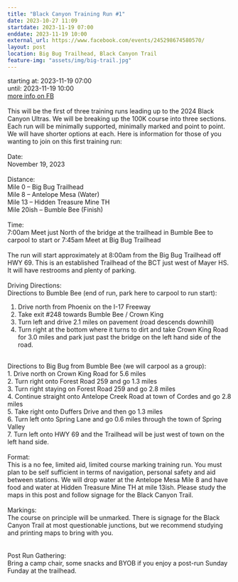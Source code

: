 ```yaml
---
title: "Black Canyon Training Run #1"
date: 2023-10-27 11:09
startdate: 2023-11-19 07:00
enddate: 2023-11-19 10:00
external_url: https://www.facebook.com/events/245298674580570/
layout: post
location: Big Bug Trailhead, Black Canyon Trail
feature-img: "assets/img/big-trail.jpg"
---
```


starting at: 2023-11-19 07:00<br>until: 2023-11-19 10:00<br><a href="https://www.facebook.com/events/245298674580570/">more info on FB</a><br><br>This will be the first of three training runs leading up to the 2024 Black Canyon Ultras. We will be breaking up the 100K course into three sections. Each run will be minimally supported, minimally marked and point to point. We will have shorter options at each. Here is information for those of you wanting to join on this first training run&#58;<br>
  <br>
  Date&#58;<br>
  November 19, 2023<br>
  <br>
  Distance&#58;<br>
  Mile 0 – Big Bug Trailhead<br>
  Mile 8 – Antelope Mesa (Water)<br>
  Mile 13 – Hidden Treasure Mine TH <br>
  Mile 20ish – Bumble Bee (Finish) <br>
  <br>
  Time&#58;<br>
  7&#58;00am Meet just North of the bridge at the trailhead in Bumble Bee to carpool to start or 7&#58;45am Meet at Big Bug Trailhead<br>
  <br>
  The run will start approximately at 8&#58;00am from the Big Bug Trailhead off HWY 69. This is an established Trailhead of the BCT just west of Mayer HS. It will have restrooms and plenty of parking. <br>
  <br>
  Driving Directions&#58;<br>
  Directions to Bumble Bee (end of run, park here to carpool to run start)&#58;<br>
  1. Drive north from Phoenix on the I-17 Freeway<br>
  2. Take exit #248 towards Bumble Bee / Crown King<br>
  3. Turn left and drive 2.1 miles on pavement (road descends downhill)<br>
  4. Turn right at the bottom where it turns to dirt and take Crown King Road for 3.0 miles and park just past the bridge on the left hand side of the road.<br>
  <br>
  Directions to Big Bug from Bumble Bee (we will carpool as a group)&#58;<br>
  1. Drive north on Crown King Road for 5.6 miles<br>
  2. Turn right onto Forest Road 259 and go 1.3 miles<br>
  3. Turn right staying on Forest Road 259 and go 2.8 miles<br>
  4. Continue straight onto Antelope Creek Road at town of Cordes and go 2.8 miles<br>
  5. Take right onto Duffers Drive and then go 1.3 miles<br>
  6. Turn left onto Spring Lane and go 0.6 miles through the town of Spring Valley<br>
  7. Turn left onto HWY 69 and the Trailhead will be just west of town on the left hand side. <br>
  <br>
  Format&#58;<br>
  This is a no fee, limited aid, limited course marking training run. You must plan to be self sufficient in terms of navigation, personal safety and aid between stations. We will drop water at the Antelope Mesa Mile 8 and have food and water at Hidden Treasure Mine TH at mile 13ish. Please study the maps in this post and follow signage for the Black Canyon Trail.<br>
  <br>
  Markings&#58;<br>
  The course on principle will be unmarked. There is signage for the Black Canyon Trail at most questionable junctions, but we recommend studying and printing maps to bring with you.<br>
  <br>
  <br>
  Post Run Gathering&#58;<br>
  Bring a camp chair, some snacks and BYOB if you enjoy a post-run Sunday Funday at the trailhead.<br>
  <br>
  
